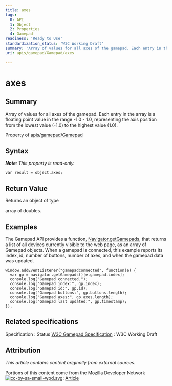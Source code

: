 ```yaml
---
title: axes
tags:
  0: API
  1: Object
  2: Properties
  4: Gamepad
readiness: 'Ready to Use'
standardization_status: 'W3C Working Draft'
summary: 'Array of values for all axes of the gamepad. Each entry in the array is a floating point value in the range -1.0 - 1.0, representing the axis position from the lowest value (-1.0) to the highest value (1.0).'
uri: apis/gamepad/Gamepad/axes

---
```

# axes

## Summary

Array of values for all axes of the gamepad. Each entry in the array is a floating point value in the range -1.0 - 1.0, representing the axis position from the lowest value (-1.0) to the highest value (1.0).

<span data-meta="applies_to" data-type="key">Property of <span data-type="value">[apis/gamepad/Gamepad](/apis/gamepad/Gamepad)</span></span>

## Syntax

***Note**: This property is read-only.*

``` {.js}
var result = object.axes;
```

## Return Value

<span data-meta="return" data-type="key">Returns an object of type <span data-type="value"></span></span>

array of doubles.

## Examples

The Gamepad API provides a function, [Navigator.getGamepads](/dom/Navigator/getGamepads), that returns a list of all devices currently visible to the web page, as an array of Gamepad objects. When a gamepad is connected, this example reports its index, id, number of buttons, number of axes, and when the gamepad data was updated.

``` {.js}
window.addEventListener("gamepadconnected", function(e) {
  var gp = navigator.getGamepads()[e.gamepad.index];
  console.log("Gamepad connected.");
  console.log("Gamepad index:", gp.index);
  console.log("Gamepad id:", gp.id);
  console.log("Gamepad buttons:", gp.buttons.length);
  console.log("Gamepad axes:", gp.axes.length);
  console.log("Gamepad last updated:", gp.timestamp);
});
```

## Related specifications

Specification
:   Status
[W3C Gamepad Specification](https://dvcs.w3.org/hg/gamepad/raw-file/default/gamepad.html)
:   W3C Working Draft

## Attribution

*This article contains content originally from external sources.*

Portions of this content come from the Mozilla Developer Network [![cc-by-sa-small-wpd.svg](/assets/thumb/8/8c/cc-by-sa-small-wpd.svg/120px-cc-by-sa-small-wpd.svg.png)](http://creativecommons.org/licenses/by-sa/3.0/us/): [Article](https://developer.mozilla.org/en-US/docs/Web/Guide/API/Gamepad)

